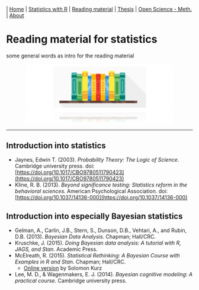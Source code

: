 | [Home](https://psych-methods.github.io/index) | [Statistics with R](https://psych-methods.github.io/R_reading_material) | [Reading material](https://psych-methods.github.io/reading_material) | [Thesis](https://psych-methods.github.io/thesis) | [Open Science - Meth.](https://psych-methods.github.io/OS_prereg_repl) | [About](https://psych-methods.github.io/about)

# Reading material for statistics

some general words as intro for the reading material

<p align = "center">
<img align="center" src="https://raw.githubusercontent.com/psych-methods/psych-methods.github.io/master/graphics/graphic_literature.png" width="400" />
</p>

---

## Introduction into statistics

  + Jaynes, Edwin T. (2003). *Probability Theory: The Logic of Science*. Cambridge university press. doi: [https://doi.org/10.1017/CBO9780511790423](https://doi.org/10.1017/CBO9780511790423)
  + Kline, R. B. (2013). *Beyond significance testing: Statistics reform in the behavioral sciences*. American Psychological Association. doi: [https://doi.org/10.1037/14136-000](https://doi.org/10.1037/14136-000)
  
## Introduction into especially Bayesian statistics

  + Gelman, A., Carlin, J.B., Stern, S., Dunson, D.B., Vehtari, A., and Rubin, D.B. (2013). *Bayesian Data Analysis*. Chapman; Hall/CRC.
  + Kruschke, J. (2015). *Doing Bayesian data analysis: A tutorial with R, JAGS, and Stan*. Academic Press.
  + McElreath, R. (2015). *Statistical Rethinking: A Bayesian Course with Examples in R and Stan*. Chapman; Hall/CRC.
    + [Online version](https://bookdown.org/ajkurz/Statistical_Rethinking_recoded/) by Solomon Kurz 
  + Lee, M. D., & Wagenmakers, E. J. (2014). *Bayesian cognitive modeling: A practical course*. Cambridge university press.
